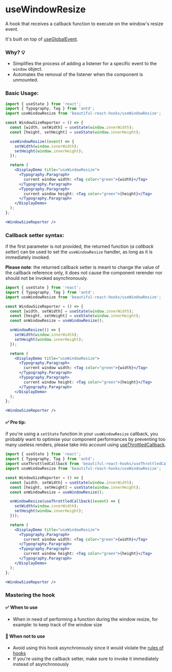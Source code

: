 # useWindowResize

A hook that receives a callback function to execute on the window's resize event.

It's built on top of [useGlobalEvent](./useGlobalEvent.md).

### Why? 💡

- Simplifies the process of adding a listener for a specific event to the `window` object.
- Automates the removal of the listener when the component is unmounted.

### Basic Usage:

```jsx harmony
import { useState } from 'react';
import { Typography, Tag } from 'antd';
import useWindowResize from 'beautiful-react-hooks/useWindowResize';

const WindowSizeReporter = () => {
  const [width, setWidth] = useState(window.innerWidth);
  const [height, setHeight] = useState(window.innerHeight);

  useWindowResize((event) => {
    setWidth(window.innerWidth);
    setHeight(window.innerHeight);
  });

  return (
    <DisplayDemo title="useWindowResize">
      <Typography.Paragraph>
        current window width: <Tag color="green">{width}</Tag>
      </Typography.Paragraph>
      <Typography.Paragraph>
        current window height: <Tag color="green">{height}</Tag>
      </Typography.Paragraph>
    </DisplayDemo>
  );
};

<WindowSizeReporter />
```

### Callback setter syntax:

if the first parameter is not provided, the returned function (*a callback setter*) can be used to set the `useWindowResize` handler, as
long as it is immediately invoked.

**Please note**: the returned callback setter is meant to change the value of the callback reference only, it does not cause the component
rerender nor should not be invoked asynchronously.

```jsx harmony
import { useState } from 'react';
import { Typography, Tag } from 'antd';
import useWindowResize from 'beautiful-react-hooks/useWindowResize';

const WindowSizeReporter = () => {
  const [width, setWidth] = useState(window.innerWidth);
  const [height, setHeight] = useState(window.innerHeight);
  const onWindowResize = useWindowResize();

  onWindowResize(() => {
    setWidth(window.innerWidth);
    setHeight(window.innerHeight);
  });

  return (
    <DisplayDemo title="useWindowResize">
      <Typography.Paragraph>
        current window width: <Tag color="green">{width}</Tag>
      </Typography.Paragraph>
      <Typography.Paragraph>
        current window height: <Tag color="green">{height}</Tag>
      </Typography.Paragraph>
    </DisplayDemo>
  );
};

<WindowSizeReporter />
```

#### ✅ Pro tip:

if you're using a `setState` function in your `useWindowResize` callback, you probably want to optimise your component performances by
preventing too many useless renders, please take into account using
[useThrottledCallback](useThrottledCallback.md).

```jsx harmony
import { useState } from 'react';
import { Typography, Tag } from 'antd';
import useThrottledCallback from 'beautiful-react-hooks/useThrottledCallback';
import useWindowResize from 'beautiful-react-hooks/useWindowResize';

const WindowSizeReporter = () => {
  const [width, setWidth] = useState(window.innerWidth);
  const [height, setHeight] = useState(window.innerHeight);
  const onWindowResize = useWindowResize();

  onWindowResize(useThrottledCallback((event) => {
    setWidth(window.innerWidth);
    setHeight(window.innerHeight);
  }));

  return (
    <DisplayDemo title="useWindowResize">
      <Typography.Paragraph>
        current window width: <Tag color="green">{width}</Tag>
      </Typography.Paragraph>
      <Typography.Paragraph>
        current window height: <Tag color="green">{height}</Tag>
      </Typography.Paragraph>
    </DisplayDemo>
  );
};

<WindowSizeReporter />
```

### Mastering the hook

#### ✅ When to use

- When in need of performing a function during the window resize, for example: to keep track of the window size

#### 🛑 When not to use

- Avoid using this hook asynchronously since it would violate the [rules of hooks](https://reactjs.org/docs/hooks-rules.html)
- If you're using the callback setter, make sure to invoke it immediately instead of asynchronously

<!-- Types -->
